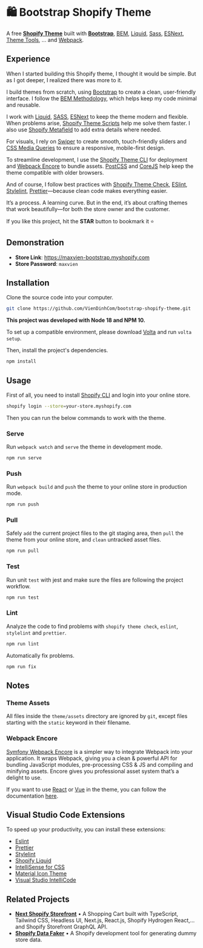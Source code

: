# 🛍 Bootstrap Shopify Theme

A free [**Shopify Theme**](https://github.com/maxvien/bootstrap-shopify-theme) built with [**Bootstrap**](https://getbootstrap.com/), [BEM](http://getbem.com/), [Liquid](https://shopify.github.io/liquid/), [Sass](https://sass-lang.com/), [ESNext](https://en.wikipedia.org/wiki/ECMAScript#ES.Next), [Theme Tools](https://shopify.dev/tools/themes), ... and [Webpack](https://webpack.js.org/).

## Experience

When I started building this Shopify theme, I thought it would be simple. But as I got deeper, I realized there was more to it.

I build themes from scratch, using [Bootstrap](https://getbootstrap.com/) to create a clean, user-friendly interface. I follow the [BEM Methodology](http://getbem.com/), which helps keep my code minimal and reusable.

I work with [Liquid](https://shopify.github.io/liquid/), [SASS](https://sass-lang.com/), [ESNext](https://en.wikipedia.org/wiki/ECMAScript#ES.Next) to keep the theme modern and flexible. When problems arise, [Shopify Theme Scripts](https://github.com/Shopify/theme-scripts) help me solve them faster. I also use [Shopify Metafield](https://shopify.dev/docs/admin-api/rest/reference/metafield) to add extra details where needed.

For visuals, I rely on [Swiper](https://swiperjs.com/) to create smooth, touch-friendly sliders and [CSS Media Queries](https://www.w3schools.com/css/css_rwd_mediaqueries.asp) to ensure a responsive, mobile-first design.

To streamline development, I use the [Shopify Theme CLI](https://shopify.dev/themes/tools/cli) for deployment and [Webpack Encore](https://github.com/symfony/webpack-encore) to bundle assets. [PostCSS](https://postcss.org/) and [CoreJS](https://github.com/zloirock/core-js) help keep the theme compatible with older browsers.

And of course, I follow best practices with [Shopify Theme Check](https://shopify.dev/themes/tools/theme-check), [ESlint](https://eslint.org/), [Stylelint](https://stylelint.io/), [Prettier](https://marketplace.visualstudio.com/items?itemName=esbenp.prettier-vscode)—because clean code makes everything easier.

It’s a process. A learning curve. But in the end, it’s about crafting themes that work beautifully—for both the store owner and the customer.

If you like this project, hit the **STAR** button to bookmark it ⭐️

## Demonstration

- **Store Link**: https://maxvien-bootstrap.myshopify.com
- **Store Password**: `maxvien`

## Installation

Clone the source code into your computer.

```bash
git clone https://github.com/VienDinhCom/bootstrap-shopify-theme.git
```

**This project was developed with Node 18 and NPM 10.**<br>

To set up a compatible environment, please download [Volta](https://github.com/volta-cli/volta) and run `volta setup`.

Then, install the project's dependencies.

```bash
npm install
```

## Usage

First of all, you need to install [Shopify CLI](https://shopify.dev/apps/tools/cli/installation) and login into your online store.

```bash
shopify login --store=your-store.myshopify.com
```

Then you can run the below commands to work with the theme.

### Serve

Run `webpack watch` and `serve` the theme in development mode.

```bash
npm run serve
```

### Push

Run `webpack build` and `push` the theme to your online store in production mode.

```bash
npm run push
```

### Pull

Safely `add` the current project files to the git staging area, then `pull` the theme from your online store, and `clean` untracked asset files.

```bash
npm run pull
```

### Test

Run unit `test` with jest and make sure the files are following the project workflow.

```bash
npm run test
```

### Lint

Analyze the code to find problems with `shopify theme check`, `eslint`, `stylelint` and `prettier`.

```bash
npm run lint
```

Automatically fix problems.

```bash
npm run fix
```

## Notes

### Theme Assets

All files inside the `theme/assets` directory are ignored by `git`, except files starting with the `static` keyword in their filename.

### Webpack Encore

[Symfony Webpack Encore](https://symfony.com/doc/current/frontend.html) is a simpler way to integrate Webpack into your application. It wraps Webpack, giving you a clean & powerful API for bundling JavaScript modules, pre-processing CSS & JS and compiling and minifying assets. Encore gives you professional asset system that’s a delight to use.

If you want to use [React](https://symfony.com/doc/current/frontend/encore/reactjs.html) or [Vue](https://symfony.com/doc/current/frontend/encore/vuejs.html) in the theme, you can follow the documentation [here](https://symfony.com/doc/current/frontend.html).

## Visual Studio Code Extensions

To speed up your productivity, you can install these extensions:

- [Eslint](https://marketplace.visualstudio.com/items?itemName=dbaeumer.vscode-eslint)
- [Prettier](https://marketplace.visualstudio.com/items?itemName=esbenp.prettier-vscode)
- [Stylelint](https://marketplace.visualstudio.com/items?itemName=stylelint.vscode-stylelint)
- [Shopify Liquid](https://marketplace.visualstudio.com/items?itemName=Shopify.theme-check-vscode)
- [IntelliSense for CSS](https://marketplace.visualstudio.com/items?itemName=Zignd.html-css-class-completion)
- [Material Icon Theme](https://marketplace.visualstudio.com/items?itemName=PKief.material-icon-theme)
- [Visual Studio IntelliCode](https://marketplace.visualstudio.com/items?itemName=VisualStudioExptTeam.vscodeintellicode)

## Related Projects

- **[Next Shopify Storefront](https://github.com/Maxvien/next-shopify-storefront)** • A Shopping Cart built with TypeScript, Tailwind CSS, Headless UI, Next.js, React.js, Shopify Hydrogen React,... and Shopify Storefront GraphQL API.
- **[Shopify Data Faker](https://github.com/Maxvien/shopify-data-faker)** • A Shopify development tool for generating dummy store data.
